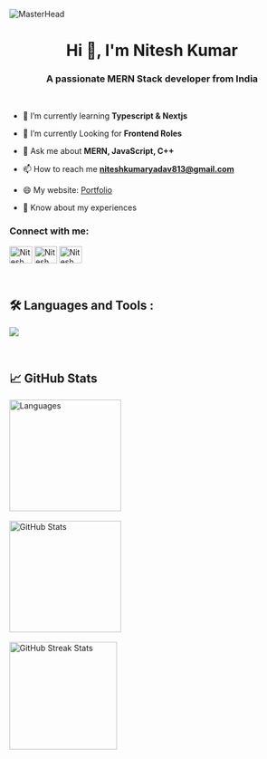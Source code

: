 ![MasterHead](https://repository-images.githubusercontent.com/588181932/e36ec678-7984-4cdd-8e4c-a3932772ff8e)
<h1 align="center">Hi 👋, I'm Nitesh Kumar</h1>
<h3 align="center">A passionate MERN Stack developer from India </h3>

<br>

- 🔭 I’m currently learning **Typescript & Nextjs**

- 🔭 I’m currently Looking for **Frontend Roles**

- 💬 Ask me about **MERN, JavaScript, C++**

- 📫 How to reach me **niteshkumaryadav813@gmail.com**
- 😄 My website: [Portfolio](https://nk-portfolio-hazel.vercel.app)

- 📄 Know about my experiences []()

<h3 align="left">Connect with me:</h3>
<p align="left">
<a href="https://x.com/K71411967Nitesh" target="blank"><img align="center" src="https://raw.githubusercontent.com/rahuldkjain/github-profile-readme-generator/master/src/images/icons/Social/twitter.svg" alt="Nitesh Kumar" height="30" width="40" /></a>
<a href="https://www.linkedin.com/in/nitesh-kumar-76a947241" target="blank"><img align="center" src="https://raw.githubusercontent.com/rahuldkjain/github-profile-readme-generator/master/src/images/icons/Social/linked-in-alt.svg" alt="Nitesh Kumar" height="30" width="40" /></a>
<a href="https://www.instagram.com/niteshkumar__1512" target="blank"><img align="center" src="https://raw.githubusercontent.com/rahuldkjain/github-profile-readme-generator/master/src/images/icons/Social/instagram.svg" alt="Nitesh Kumar" height="30" width="40" /></a>

</p>
<br>
<div id="badges">

## 🛠️ Languages and Tools :
<p>
  <a href="https://skillicons.dev">
   <img src="https://skillicons.dev/icons?i=javascript,typescript,react,nextjs,nodejs,express,mongodb,html,css,tailwind,scss,cpp,firebase,git,github"/>
  </a>
</p>
</div>

<br>

## 📈 GitHub Stats
<div style="display: flex;">
    <div style="margin-right: 10px;">
         <img src="https://github-readme-stats.vercel.app/api/top-langs/?username=nitesh-kumar813&layout=compact&theme=highcontrast" alt="Languages" style="height: 197px;"><br> <br>
         <img src="https://github-readme-stats.vercel.app/api?username=nitesh-kumar813&show_icons=true&theme=highcontrast" alt="GitHub Stats" style="height: 197px;"> <br> <br>
        <img src="https://github-readme-streak-stats.herokuapp.com/?user=nitesh-kumar813&theme=highcontrast" alt="GitHub Streak Stats" style="height: 190px;">
    </div>
</div>
<br>
